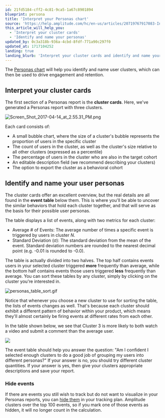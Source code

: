```yaml
---
id: 21fd5184-cff2-4c81-9ca5-1a67c8901894
blueprint: persona
title: 'Interpret your Personas chart'
source: 'https://help.amplitude.com/hc/en-us/articles/20719767917083-Interpret-your-Personas-chart'
this_article_will_help_you:
  - 'Interpret your cluster cards'
  - 'Identify and name your personas'
updated_by: 0c3a318b-936a-4cbd-8fdf-771a90c297f0
updated_at: 1717104252
landing: true
landing_blurb: 'Interpret your cluster cards and identify and name your personas'
---
```

The [Personas chart](/docs/analytics/charts/personas/personas-clustering) will help you identify and name user clusters, which can then be used to drive engagement and retention.

## Interpret your cluster cards

The first section of a Personas report is the **cluster cards**. Here, we've generated a Personas report with three clusters.

![Screen_Shot_2017-04-14_at_2.55.31_PM.png](/docs/output/img/personas/screen-shot-2017-04-14-at-2-55-31-pm-png.png)

Each card consists of:

* A small bubble chart, where the size of a cluster's bubble represents the proportion of users in the specific cluster
* The count of users in the cluster, as well as the cluster's size relative to all other clusters (expressed as a percentile)
* The percentage of users in the cluster who are also in the target cohort
* An editable description field (we recommend describing your clusters)
* The option to export the cluster as a behavioral cohort

## Identify and name your user personas

The cluster cards offer an excellent overview, but the real details are all found in the **event table** below them. This is where you'll be able to uncover the similar behaviors that hold each cluster together, and that will serve as the basis for their possible user personas.

The table displays a list of events, along with two metrics for each cluster:

* Average # of Events: The average number of times a specific event is triggered by users in cluster *N*.
* Standard Deviation (σ): The standard deviation from the mean of the event. Standard deviation numbers are rounded to the nearest decimal point (e.g. -0.01 is rounded to -0.0).

The table is actually divided into two halves. The top half contains events users in your selected cluster triggered **more** frequently than average, while the bottom half contains events those users triggered **less** frequently than average. You can sort these tables by any cluster, simply by clicking on the cluster you're interested in.

![personas_table_sort.gif](/docs/output/img/personas/personas-table-sort-gif.gif)

Notice that whenever you choose a new cluster to use for sorting the table, the lists of events changes as well. That's because each cluster should exhibit a different pattern of behavior within your product, which means they'll almost certainly be firing events at different rates from each other.

In the table shown below, we see that Cluster 3 is more likely to both watch a video and submit a comment than the average user.

![](/docs/output/img/personas/Screen_Shot_2016-11-29_at_3.52.41_PM.png)

The event table should help you answer the question: "Am I confident I selected enough clusters to do a good job of grouping my users into different personas?" If your answer is no, you should try different cluster quantities. If your answer is yes, then give your clusters appropriate descriptions and save your report.

### Hide events

If there are events you still wish to track but do not want to visualize in your Personas reports, you can [hide them](/docs/data/remove-invalid-data) in your tracking plan. Amplitude clusters over the top 100 events, so if you mark one of those events as hidden, it will no longer count in the calculation.